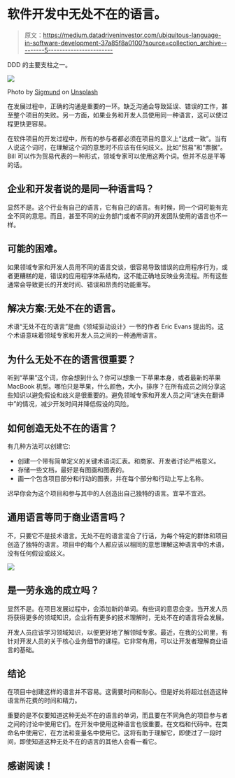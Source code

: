 # 软件开发中无处不在的语言。

> 原文：<https://medium.datadriveninvestor.com/ubiquitous-language-in-software-development-37a85f8a0100?source=collection_archive---------5----------------------->

DDD 的主要支柱之一。

![](img/d7723236c3ce991202aeff87d92e549e.png)

Photo by [Sigmund](https://unsplash.com/@sigmund?utm_source=medium&utm_medium=referral) on [Unsplash](https://unsplash.com?utm_source=medium&utm_medium=referral)

在发展过程中，正确的沟通是重要的一环。缺乏沟通会导致延误、错误的工作，甚至整个项目的失败。另一方面，如果业务和开发人员使用同一种语言，这可以使过程更快更容易。

在软件项目的开发过程中，所有的参与者都必须在项目的意义上“达成一致”。当有人说这个词时，在理解这个词的意思时不应该有任何歧义。比如“贸易”和“票据”。Bill 可以作为贸易代表的一种形式，领域专家可以使用这两个词。但并不总是平等的话。

## 企业和开发者说的是同一种语言吗？

显然不是。这个行业有自己的语言，它有自己的语言。有时候，同一个词可能有完全不同的意思。而且，甚至不同的业务部门或者不同的开发团队使用的语言也不一样。

## 可能的困难。

如果领域专家和开发人员用不同的语言交谈，很容易导致错误的应用程序行为，或者更糟糕的是，错误的应用程序体系结构，这不能正确地反映业务流程。所有这些通常会导致更长的开发时间、错误和昂贵的功能重写。

## 解决方案:无处不在的语言。

术语“无处不在的语言”是由《领域驱动设计》一书的作者 Eric Evans 提出的。这个术语意味着领域专家和开发人员之间的一种通用语言。

## 为什么无处不在的语言很重要？

听到“苹果”这个词，你会想到什么？你可以想象一下苹果本身，或者最新的苹果 MacBook 机型。哪怕只是苹果，什么颜色，大小，排序？在所有成员之间分享这些知识以避免假设和歧义是很重要的。避免领域专家和开发人员之间“迷失在翻译中”的情况，减少开发时间并降低假设的风险。

## 如何创造无处不在的语言？

有几种方法可以创建它:

*   创建一个带有简单定义的关键术语词汇表。和商家、开发者讨论严格意义。
*   存储一些文档，最好是有图画和图表的。
*   画一个包含项目部分和行动的图表，并在每个部分和行动上写上名称。

迟早你会为这个项目和参与其中的人创造出自己独特的语言。宜早不宜迟。

## 通用语言等同于商业语言吗？

不，只要它不是技术语言。无处不在的语言混合了行话，为每个特定的群体和项目创造了独特的语言。项目中的每个人都应该以相同的意思理解这种语言中的术语，没有任何假设或歧义。

![](img/fa65b4d29adeeaa01c915fb713d0d79b.png)

## 是一劳永逸的成立吗？

显然不是。在项目发展过程中，会添加新的单词。有些词的意思会变。当开发人员将获得更多的领域知识，企业将有更多的技术理解时，无处不在的语言将会发展。

开发人员应该学习领域知识，以便更好地了解领域专家。最近，在我的公司里，有针对开发人员的关于核心业务细节的课程。它非常有用，可以让开发者理解商业语言的基础。

## 结论

在项目中创建这样的语言并不容易。这需要时间和耐心。但是好处将超过创造这种语言所花费的时间和精力。

重要的是不仅要知道这种无处不在的语言的单词，而且要在不同角色的项目参与者之间的讨论中使用它们。在开发中使用这种语言也很重要。在文档和代码中。在类命名中使用它，在方法和变量名中使用它。这将有助于理解它，即使过了一段时间，即使知道这种无处不在的语言的其他人会看一看它。

## 感谢阅读！